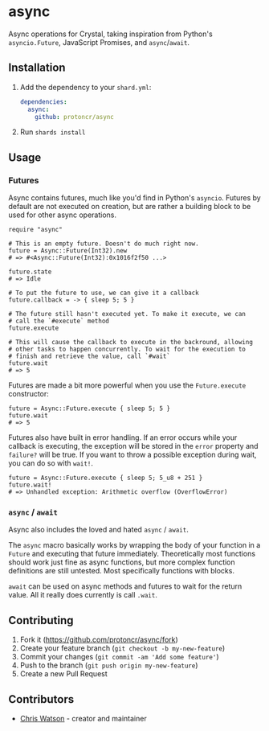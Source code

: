 # async

Async operations for Crystal, taking inspiration from Python's `asyncio.Future`, JavaScript Promises, and `async`/`await`.

## Installation

1. Add the dependency to your `shard.yml`:

   ```yaml
   dependencies:
     async:
       github: protoncr/async
   ```

2. Run `shards install`

## Usage

### Futures

Async contains futures, much like you'd find in Python's `asyncio`. Futures by default are not executed on creation, but are rather a building block to be used for other async operations.

```crystal
require "async"

# This is an empty future. Doesn't do much right now.
future = Async::Future(Int32).new
# => #<Async::Future(Int32):0x1016f2f50 ...>

future.state
# => Idle

# To put the future to use, we can give it a callback
future.callback = -> { sleep 5; 5 }

# The future still hasn't executed yet. To make it execute, we can
# call the `#execute` method
future.execute

# This will cause the callback to execute in the backround, allowing
# other tasks to happen concurrently. To wait for the execution to
# finish and retrieve the value, call `#wait`
future.wait
# => 5
```

Futures are made a bit more powerful when you use the `Future.execute` constructor:

```crystal
future = Async::Future.execute { sleep 5; 5 }
future.wait
# => 5
```

Futures also have built in error handling. If an error occurs while your callback is executing, the exception will be stored in the `error` property and `failure?` will be true. If you want to throw a possible exception during wait, you can do so with `wait!`.

```crystal
future = Async::Future.execute { sleep 5; 5_u8 + 251 }
future.wait!
# => Unhandled exception: Arithmetic overflow (OverflowError)
```

### `async` / `await`

Async also includes the loved and hated `async` / `await`.

The `async` macro basically works by wrapping the body of your function in a `Future` and executing that future immediately. Theoretically most functions should work just fine as async functions, but more complex function definitions are still untested. Most specifically functions with blocks.

`await` can be used on async methods and futures to wait for the return value. All it really does currently is call `.wait`.

## Contributing

1. Fork it (<https://github.com/protoncr/async/fork>)
2. Create your feature branch (`git checkout -b my-new-feature`)
3. Commit your changes (`git commit -am 'Add some feature'`)
4. Push to the branch (`git push origin my-new-feature`)
5. Create a new Pull Request

## Contributors

- [Chris Watson](https://github.com/watzon) - creator and maintainer
